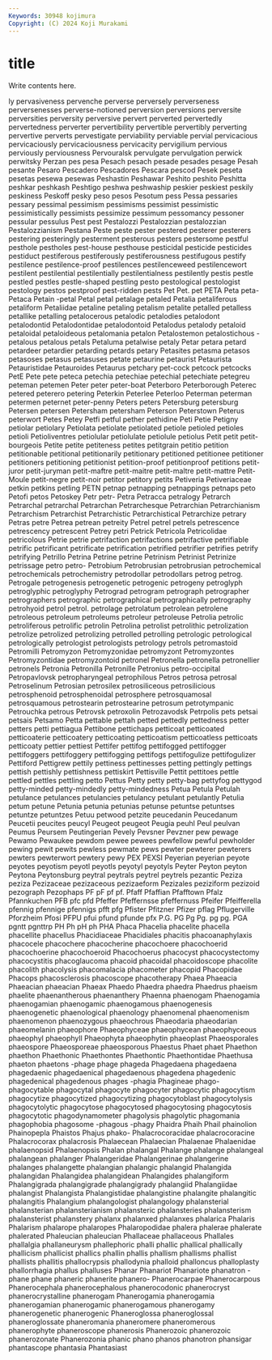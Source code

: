 ```yaml
---
Keywords: 30948 kojimura
Copyright: (C) 2024 Koji Murakami
---
```


# title

Write contents here.



ly pervasiveness pervenche perverse perversely
perverseness perversenesses perverse-notioned perversion perversions perversite perversities perversity perversive pervert
perverted pervertedly pervertedness perverter pervertibility pervertible pervertibly perverting pervertive perverts
pervestigate perviability perviable pervial pervicacious pervicaciously pervicaciousness pervicacity pervigilium pervious
perviously perviousness Pervouralsk pervulgate pervulgation perwick perwitsky Perzan pes pesa
Pesach pesach pesade pesades pesage Pesah pesante Pesaro Pescadero Pescadores
Pescara pescod Pesek peseta pesetas pesewa pesewas Peshastin Peshawar Peshito
peshito Peshitta peshkar peshkash Peshtigo peshwa peshwaship peskier peskiest peskily
peskiness Peskoff pesky peso pesos Pesotum pess Pessa pessaries pessary
pessimal pessimism pessimisms pessimist pessimistic pessimistically pessimists pessimize pessimum pessomancy
pessoner pessular pessulus Pest pest Pestalozzi Pestalozzian pestalozzian Pestalozzianism Pestana
Peste peste pester pestered pesterer pesterers pestering pesteringly pesterment pesterous
pesters pestersome pestful pesthole pestholes pest-house pesthouse pesticidal pesticide pesticides
pestiduct pestiferous pestiferously pestiferousness pestifugous pestify pestilence pestilence-proof pestilences pestilenceweed
pestilencewort pestilent pestilential pestilentially pestilentialness pestilently pestis pestle pestled pestles
pestle-shaped pestling pesto pestological pestologist pestology pestos pestproof pest-ridden pests
Pet Pet. pet PETA Peta peta- Petaca Petain -petal Petal
petal petalage petaled Petalia petaliferous petaliform Petaliidae petaline petaling petalism
petalite petalled petalless petallike petalling petalocerous petalodic petalodies petalodont petalodontid
Petalodontidae petalodontoid Petalodus petalody petaloid petaloidal petaloideous petalomania petalon Petalostemon
petalostichous -petalous petalous petals Petaluma petalwise petaly Petar petara petard
petardeer petardier petarding petards petary Petasites petasma petasos petasoses petasus
petasuses petate petaurine petaurist Petaurista Petauristidae Petauroides Petaurus petchary pet-cock
petcock petcocks PetE Pete pete peteca petechia petechiae petechial petechiate
petegreu peteman petemen Peter peter peter-boat Peterboro Peterborough Peterec petered
peterero petering Peterkin Peterlee Peterloo Peterman peterman petermen peternet peter-penny
Peters peters Petersburg petersburg Petersen petersen Petersham petersham Peterson Peterstown
Peterus peterwort Petes Petey Petfi petful pether pethidine Peti Petie
Petigny petiolar petiolary Petiolata petiolate petiolated petiole petioled petioles petioli
Petioliventres petiolular petiolulate petiolule petiolus Petit petit petit-bourgeois Petite petite
petiteness petites petitgrain petitio petition petitionable petitional petitionarily petitionary petitioned
petitionee petitioner petitioners petitioning petitionist petition-proof petitionproof petitions petit-juror petit-juryman
petit-maftre petit-maitre petit-maltre petit-mattre Petit-Moule petit-negre petit-noir petitor petitory petits
Petiveria Petiveriaceae petkin petkins petling PETN petnap petnapping petnappings petnaps
peto Petofi petos Petoskey Petr petr- Petra Petracca petralogy Petrarch
Petrarchal petrarchal Petrarchan Petrarchesque Petrarchian Petrarchianism Petrarchism Petrarchist Petrarchistic Petrarchistical
Petrarchize petrary Petras petre Petrea petrean petreity Petrel petrel petrels
petrescence petrescency petrescent Petrey petri Petrick Petricola Petricolidae petricolous Petrie
petrie petrifaction petrifactions petrifactive petrifiable petrific petrificant petrificate petrification petrified
petrifier petrifies petrify petrifying Petrillo Petrina Petrine petrine Petrinism Petrinist
Petrinize petrissage petro petro- Petrobium Petrobrusian petrobrusian petrochemical petrochemicals petrochemistry
petrodollar petrodollars petrog petrog. Petrogale petrogenesis petrogenetic petrogenic petrogeny petroglyph
petroglyphic petroglyphy Petrograd petrogram petrograph petrographer petrographers petrographic petrographical petrographically
petrography petrohyoid petrol petrol. petrolage petrolatum petrolean petrolene petroleous petroleum
petroleums petroleur petroleuse Petrolia petrolic petroliferous petrolific petrolin Petrolina petrolist
petrolithic petrolization petrolize petrolized petrolizing petrolled petrolling petrologic petrological petrologically
petrologist petrologists petrology petrols petromastoid Petromilli Petromyzon Petromyzonidae petromyzont Petromyzontes
Petromyzontidae petromyzontoid petronel Petronella petronella petronellier petronels Petronia Petronilla Petronille
Petronius petro-occipital Petropavlovsk petropharyngeal petrophilous Petros petrosa petrosal Petroselinum Petrosian
petrosilex petrosiliceous petrosilicious petrosphenoid petrosphenoidal petrosphere petrosquamosal petrosquamous petrostearin petrostearine
petrosum petrotympanic Petrouchka petrous Petrovsk petroxolin Petrozavodsk Petrpolis pets petsai
petsais Petsamo Petta pettable pettah petted pettedly pettedness petter petters
petti pettiagua Pettibone pettichaps petticoat petticoated petticoaterie petticoatery petticoating petticoatism
petticoatless petticoats petticoaty pettier pettiest Pettifer pettifog pettifogged pettifogger pettifoggers
pettifoggery pettifogging pettifogs pettifogulize pettifogulizer Pettiford Pettigrew pettily pettiness pettinesses
petting pettingly pettings pettish pettishly pettishness pettiskirt Pettisville Pettit pettitoes
pettle pettled pettles pettling petto Pettus Petty petty petty-bag pettyfog
pettygod petty-minded petty-mindedly petty-mindedness Petua Petula Petulah petulance petulances petulancies
petulancy petulant petulantly Petulia petum petune Petunia petunia petunias petunse
petuntse petuntses petuntze petuntzes Petuu petwood petzite peucedanin Peucedanum Peucetii
peucites peucyl Peugeot peugeot Peugia peuhl Peul peulvan Peumus Peursem
Peutingerian Pevely Pevsner Pevzner pew pewage Pewamo Pewaukee pewdom pewee
pewees pewfellow pewful pewholder pewing pewit pewits pewless pewmate pews
pewter pewterer pewterers pewters pewterwort pewtery pewy PEX PEXSI Peyerian
peyerian peyote peyotes peyotism peyotl peyotls peyotyl peyotyls Peyter Peyton
peyton Peytona Peytonsburg peytral peytrals peytrel peytrels pezantic Peziza peziza
Pezizaceae pezizaceous pezizaeform Pezizales peziziform pezizoid pezograph Pezophaps PF pF
pf pf. Pfaff Pfaffian Pfafftown Pfalz Pfannkuchen PFB pfc pfd
Pfeffer Pfeffernsse pfeffernuss Pfeifer Pfeifferella pfennig pfennige pfennigs pfft pfg
Pfister Pfitzner Pfizer pflag Pflugerville Pforzheim Pfosi PFPU pfui pfund
pfunde pfx P.G. PG Pg Pg. pg pg. PGA pgntt
pgnttrp PH Ph pH ph PHA Phaca Phacelia phacelite phacella
phacellite phacellus Phacidiaceae Phacidiales phacitis phacoanaphylaxis phacocele phacochere phacocherine phacochoere
phacochoerid phacochoerine phacochoeroid Phacochoerus phacocyst phacocystectomy phacocystitis phacoglaucoma phacoid phacoidal
phacoidoscope phacolite phacolith phacolysis phacomalacia phacometer phacopid Phacopidae Phacops phacosclerosis
phacoscope phacotherapy Phaea Phaeacia Phaeacian phaeacian Phaeax Phaedo Phaedra phaedra
Phaedrus phaeism phaelite phaenantherous phaenanthery Phaenna phaenogam Phaenogamia phaenogamian phaenogamic
phaenogamous phaenogenesis phaenogenetic phaenological phaenology phaenomenal phaenomenism phaenomenon phaenozygous phaeochrous
Phaeodaria phaeodarian phaeomelanin phaeophore Phaeophyceae phaeophycean phaeophyceous phaeophyl phaeophyll Phaeophyta
phaeophytin phaeoplast Phaeosporales phaeospore Phaeosporeae phaeosporous Phaestus Phaet phaet Phaethon
phaethon Phaethonic Phaethontes Phaethontic Phaethontidae Phaethusa phaeton phaetons -phage phage
phageda Phagedaena phagedaena phagedaenic phagedaenical phagedaenous phagedena phagedenic phagedenical phagedenous
phages -phagia Phagineae phago- phagocytable phagocytal phagocyte phagocyter phagocytic phagocytism
phagocytize phagocytized phagocytizing phagocytoblast phagocytolysis phagocytolytic phagocytose phagocytosed phagocytosing phagocytosis
phagocytotic phagodynamometer phagolysis phagolytic phagomania phagophobia phagosome -phagous -phagy Phaidra
Phaih Phail phainolion Phainopepla Phaistos Phajus phako- Phalacrocoracidae phalacrocoracine Phalacrocorax
phalacrosis Phalaecean Phalaecian Phalaenae Phalaenidae phalaenopsid Phalaenopsis Phalan phalangal Phalange
phalange phalangeal phalangean phalanger Phalangeridae Phalangerinae phalangerine phalanges phalangette phalangian
phalangic phalangid Phalangida phalangidan Phalangidea phalangidean Phalangides phalangiform Phalangigrada phalangigrade
phalangigrady phalangiid Phalangiidae phalangist Phalangista Phalangistidae phalangistine phalangite phalangitic phalangitis
Phalangium phalangologist phalangology phalansterial phalansterian phalansterianism phalansteric phalansteries phalansterism phalansterist
phalanstery phalanx phalanxed phalanxes phalarica Phalaris Phalarism phalarope phalaropes Phalaropodidae
phalera phalerae phalerate phalerated Phaleucian phaleucian Phallaceae phallaceous Phallales phallalgia
phallaneurysm phallephoric phalli phallic phallical phallically phallicism phallicist phallics phallin
phallis phallism phallisms phallist phallists phallitis phallocrypsis phallodynia phalloid phalloncus
phalloplasty phallorrhagia phallus phalluses Phanar Phanariot Phanariote phanatron -phane phane
phaneric phanerite phanero- Phanerocarpae Phanerocarpous Phanerocephala phanerocephalous phanerocodonic phanerocryst phanerocrystalline
phanerogam Phanerogamia phanerogamia phanerogamian phanerogamic phanerogamous phanerogamy phanerogenetic phanerogenic Phaneroglossa
phaneroglossal phaneroglossate phaneromania phaneromere phaneromerous phanerophyte phaneroscope phanerosis Phanerozoic phanerozoic
phanerozonate Phanerozonia phanic phano phanos phanotron phansigar phantascope phantasia Phantasiast
